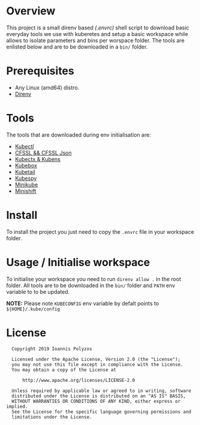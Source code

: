 # Overview

 This project is a small direnv based _(.envrc)_ shell script to download basic everyday tools we use with kuberetes and setup a basic workspace while allows to isolate parameters and bins per worspace folder. The tools are enlisted below and are to be downloaded in a `bin/` folder.

# Prerequisites
 - Any Linux (amd64) distro.
 - [Direnv](https://direnv.net/)

# Tools   

The tools that are downloaded during env initialisation are:

 - [Kubectl](https://kubernetes.io/docs/reference/kubectl/kubectl/)
 - [CFSSL && CFSSL Json](https://github.com/cloudflare/cfssl)
 - [Kubectx \& Kubens](https://github.com/ahmetb/kubectx)
 - [Kubebox](https://github.com/astefanutti/kubebox/)
 - [Kubetail](https://github.com/johanhaleby/kubetail)
 - [Kubespy](https://github.com/pulumi/kubespy)
 - [Minikube](https://github.com/kubernetes/minikube)
 - [Minishift](https://github.com/minishift/minishift)

# Install

 To install the project you just need to copy the `.envrc` file in your workspace folder.

# Usage / Initialise workspace

 To initialise your workspace you need to run `direnv allow .` in the root folder. All tools are to be downloaded in the `bin/` folder and `PATH` env variable to to be updated.

 **NOTE:**
  Please note `KUBECONFIG` env variable by defalt points to `${HOME}/.kube/config`

# License

```
  Copyright 2019 Ioannis Polyzos

  Licensed under the Apache License, Version 2.0 (the "License");
  you may not use this file except in compliance with the License.
  You may obtain a copy of the License at

      http://www.apache.org/licenses/LICENSE-2.0

  Unless required by applicable law or agreed to in writing, software
  distributed under the License is distributed on an "AS IS" BASIS,
  WITHOUT WARRANTIES OR CONDITIONS OF ANY KIND, either express or implied.
  See the License for the specific language governing permissions and
  limitations under the License.
```
